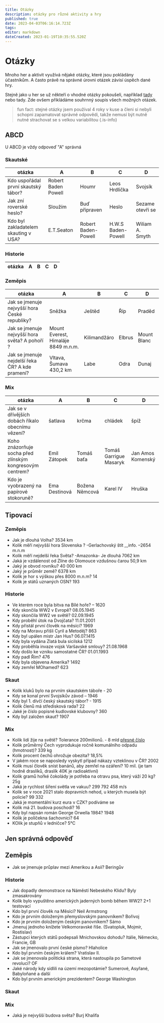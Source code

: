 ```yaml
---
title: Otázky
description: otázky pro různé aktivity a hry
published: true
date: 2023-04-03T06:16:14.723Z
tags: 
editor: markdown
dateCreated: 2023-01-19T10:35:55.520Z
---
```


# Otázky
Mnoho her a aktivit využívá nějaké otázky, které jsou pokládány účastníkům. A často právě na správné úrovni otázek závisí úspěch dané hry.

Stejně jako u her se už někteří o vhodné otázky pokoušeli, například <a href="https://docs.google.com/document/d/1P7vL9AhKSlb1zFRA_wlwcZ62L9xXwNi_0sSd0olxJkU/edit?usp=sharing">tady</a> nebo tady. Zde ovšem přikládáme souhrnný soupis všech možných otázek.

> fun fact: stejné otázky jsem používal 4 roky v kuse a členi si nebyli schopni zapamatovat správné odpovědi, takže nemusí být nutně nutné strachovat se s velkou variabilitou
{.is-info}


## ABCD
U ABCD je vždy odpoveď "A" správná

### Skautské

|otázka| A  |  B  |  C |  D  |
|----------------| ------ | ------ | ------ | ------|
|Kdo uspořádal první skautský tábor?|Robert Baden Powell|Houmr|Leos Hrdlička| Svojsík|
|Jak zní roverské heslo?|Sloužím|Buď připraven|Heslo|Sezame otevři se|
|Kdo byl zakladatelem skauting v USA?|E.T.Seaton|Robert Baden-Powell|H.W.S Baden-Powell|Wiliam A. Smyth|



### Historie
|otázka| A  |  B  |  C |  D  |
|----------------| ------ | ------ | ------ | ------|

### Zeměpis
|otázka| A  |  B  |  C |  D  |
|----------------| ------ | ------ | ------ | ------|
|Jak se jmenuje nejvyšší hora České republiky?|Sněžka|Ještěd|Říp|Praděd|
|Jak se jmenuje nejvyšší hora světa? A pohoří ?|Mount Everest, Himaláje 8849 m.n.m.|Kilimandžáro|Elbrus|Mount Blanc|
|Jak se jmenuje nejdelší řeka ČR? A kde pramení?|Vltava, Šumava 430,2 km|Labe|Odra|Dunaj|




### Mix
|otázka| A  |  B  |  C |  D  |
|----------------| ------ | ------ | ------ | ------|
|Jak se v dřívějších dobách říkalo obecnímu vězení? | šatlava|krčma|chládek|špíž|
|Koho znázorňuje socha před zlínským kongresovým centrem?|Emil Zátopek|Tomáš baťa|Tomáš Garrigue Masaryk|Jan Amos Komenský|
|Kdo je vyobrazený na papírové stokoruně?|Ema Destinová|Božena Němcová|Karel IV|Hruška|


## Tipovací

### Zeměpis 
- Jak je dlouhá Volha? 3534 km
- Kolik měří nejvyšší hora Slovenska ? -Gerlachovský štít ,,,info. –2654 m.n.m
- Kolik měří nejdelší řeka Světa? -Amazonka- Je dlouhá 7062 km
- Jaká je vzdálenost od Zlíne do Olomouce vzdušnou čarou 50,9 km
- Jaký je obvod rovníku? 40 000 km
- Jaký je průměr země? 6378 km
- Kolik je hor s výškou přes 8000 m.n.m? 14
- Kolik je států uznaných OSN? 193


### Historie
- Ve kterém roce byla bitva na Bílé hoře? – 1620
- Kdy skončila WW2 v Evropě? 08.05.1945
- Kdy skončila WW2 ve světě? 02.09.1945
- Kdy proběhl útok na Dvojčata? 11.01.2001
- Kdy přistál první člověk na měsíci? 1969
- Kdy na Moravu přišli Cyril a Metoděj? 863
- Kdy byl upálen mistr Jan Hus? 06.07.1415
- Kdy byla vydána Zlatá bula sicilská 1212
- Kdy proběhla invaze vojsk Varšavské smlouy? 21.08.1968
- Kdy došlo ke vzniku samostatné ČR? 01.01.1993
- Kdy padl Řím? 476
- Kdy byla objevena Amerika? 1492
- Kdy zemřel MOhamed? 623

### Skaut
- Kolik kluků bylo na prvním skautském táboře - 20
- Kdy se konal první Svojsíkův závod – 1946
- Kdy byl 1. dívčí český skautský tábor? - 1915
- Kolik členů má středisková rada? 22
- Jaké je číslo popisné kudlovské klubovny? 360
- Kdy byl založen skaut? 1907


### Mix
- Kolik lidí žije na světě? Tolerance 200milionů. - 8 mld <a href="https://www.worldometers.info/cz/">přesné číslo</a>
- Kolik průměrný Čech vyprodukuje ročně komunálního odpadu (hmotnost)? 339 kg
- Kolik procent čechů ohrožuje obezita?  18,5%
- V jakém roce se naposledy vyskytl případ nákazy vzteklinou v ČR? 2002
- Kolik musí člověk sníst banánů, aby zemřel na ozáření? 10 mil. (je tam hodně draslíků, draslík 40K je radioaktivní)
- Kolik gramů hořké čokolády je potřeba na otravu psa, který váží 20 kg? 25g
- Jaká je rychlost šíření světla ve vakuu? 299 792 458 m/s
- Kolik se v roce 2021 stalo dopravních nehod, u kterých musela být policie? 99 332
- Jaká je momentální kurz eura v CZK? podíváme se
- Kolik má 21. budova poschodí? 16
- Kdy byl napsán román George Orwella 1984? 1948
- Kolik je políčekna šachovnici? 64
- KOlik je stupňů v ledničce? 5°C

## Jen správná odpověď

## Zeměpis
-  Jak se jmenuje průplav mezi Amerikou a Asií? Beringův
### Historie
- Jak dopadly demonstrace na Náměstí Nebeského Klidu? Byly zmasakrovány
- Kolik bylo vypuštěno amerických jaderných bomb během WW2? 2+1 testovací
- Kdo byl první člověk na Měsíci? Neil Armstrong
-  Kdo je prvním doloženým přemyslovským panovníkem? Bořivoj
- Kdo je prvním doloženým českým panovníkem? Sámo
- Jmenuj jednoho knížete Velkomoravské říše. (Svatopluk, Mojmír, Rostislav)
- Zástupci kterých států podepsali Mnichovskou dohodu? Itálie, Německo, Francie, GB
- Jak se jmenovalo první české písmo? Hlaholice
- Kdo byl prvním českým králem? Vratislav II.
- Jak se jmenovala politická strana, která nastoupila po Sametové revoluci? OF
- Jaké národy kdy sídlili na území mezopotámie? Sumerové, Asyřané, Babyloňané a další
- Kdo byl prvním americkým prezidentem? George Washington

### Skaut

### Mix
- Jaká je nejvyšší budova světa? Burj Khalifa
